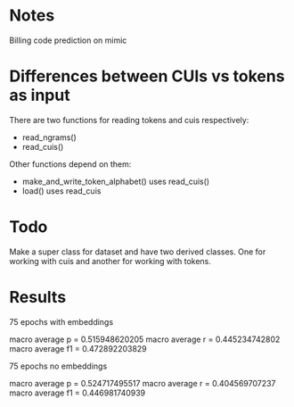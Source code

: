 # Notes

Billing code prediction on mimic

# Differences between CUIs vs tokens as input

There are two functions for reading tokens and cuis respectively:

* read_ngrams()
* read_cuis()

Other functions depend on them:

* make_and_write_token_alphabet() uses read_cuis()
* load() uses read_cuis

# Todo

Make a super class for dataset and have two derived classes.
One for working with cuis and another for working with tokens.

# Results

75 epochs with embeddings

macro average p = 0.515948620205
macro average r = 0.445234742802
macro average f1 = 0.472892203829

75 epochs no embeddings

macro average p = 0.524717495517
macro average r = 0.404569707237
macro average f1 = 0.446981740939

